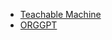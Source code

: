 - [Teachable Machine](https://teachablemachine.withgoogle.com)
- [ORGGPT](https://chat.openai.com/g/g-p5EpONr2O-orggpt)
  


